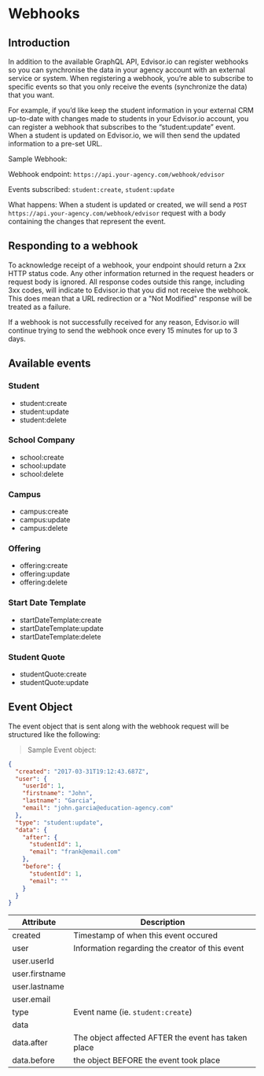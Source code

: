 # Webhooks

## Introduction

In addition to the available GraphQL API, Edvisor.io can register webhooks so you can 
synchronise the data in your agency account with an external service or system. When 
registering a webhook, you’re able to subscribe to specific events so that you only 
receive the events (synchronize the data) that you want. 

For example, if you’d like keep the student information in your external CRM up-to-date with 
changes made to students in your Edvisor.io account, you can register a webhook that 
subscribes to the “student:update” event.  When a student is updated on Edvisor.io, we will 
then send the updated information to a pre-set URL.

Sample Webhook:

Webhook endpoint: `https://api.your-agency.com/webhook/edvisor`

Events subscribed: `student:create`, `student:update`

What happens: When a student is updated or created, we will send a `POST https://api.your-agency.com/webhook/edvisor` request with a body containing the changes that represent the event.

## Responding to a webhook

To acknowledge receipt of a webhook, your endpoint should return a 2xx HTTP status code. Any 
other information returned in the request headers or request body is ignored. All response 
codes outside this range, including 3xx codes, will indicate to Edvisor.io that you did not 
receive the webhook. This does mean that a URL redirection or a "Not Modified" response will 
be treated as a failure.

If a webhook is not successfully received for any reason, Edvisor.io will continue trying 
to send the webhook once every 15 minutes for up to 3 days. 

## Available events

### Student

* student:create
* student:update
* student:delete

### School Company

* school:create
* school:update
* school:delete

### Campus

* campus:create
* campus:update
* campus:delete

### Offering

* offering:create
* offering:update
* offering:delete

### Start Date Template

* startDateTemplate:create
* startDateTemplate:update
* startDateTemplate:delete

### Student Quote

* studentQuote:create
* studentQuote:update

## Event Object

The event object that is sent along with the webhook request will be structured like the following:

> Sample Event object:

```json
{
  "created": "2017-03-31T19:12:43.687Z",
  "user": {
    "userId": 1,
    "firstname": "John",
    "lastname": "Garcia",
    "email": "john.garcia@education-agency.com"
  },
  "type": "student:update",
  "data": {
    "after": {
      "studentId": 1,
      "email": "frank@email.com"
    },
    "before": {
      "studentId": 1,
      "email": ""
    }
  }
}
```

Attribute | Description
--- | ---
created | Timestamp of when this event occured
user | Information regarding the creator of this event
user.userId | 
user.firstname | 
user.lastname | 
user.email | 
type | Event name (ie. `student:create`)
data | 
data.after | The object affected AFTER the event has taken place
data.before | the object BEFORE the event took place
